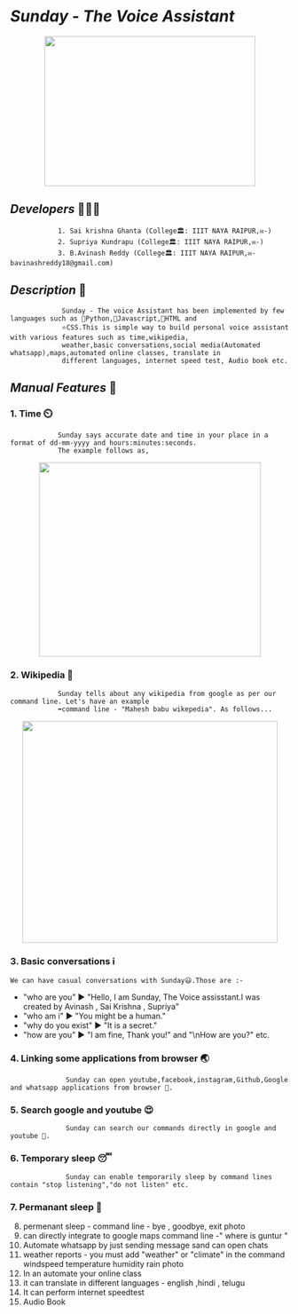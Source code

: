 # ***Sunday - The Voice Assistant***
  <p align="center">
  <img width="380" height="270" src="https://user-images.githubusercontent.com/81485191/123211487-26e1e280-d4e1-11eb-808e-20a9eec02022.png">
  </p>




## ***Developers*** 👦👧👦
                1. Sai krishna Ghanta (College🏛️: IIIT NAYA RAIPUR,✉️-)
                2. Supriya Kundrapu (College🏛️: IIIT NAYA RAIPUR,✉️-)
                3. B.Avinash Reddy (College🏛️: IIIT NAYA RAIPUR,✉️- bavinashreddy18@gmail.com)

## ***Description*** 📝
                 Sunday - The voice Assistant has been implemented by few languages such as 🔺Python,🔹Javascript,📍HTML and 
                 ⭐CSS.This is simple way to build personal voice assistant with various features such as time,wikipedia,
                 weather,basic conversations,social media(Automated whatsapp),maps,automated online classes, translate in 
                 different languages, internet speed test, Audio book etc. 


## ***Manual Features*** 🔏

### 1. Time ⏲️
                Sunday says accurate date and time in your place in a format of dd-mm-yyyy and hours:minutes:seconds.
                The example follows as,
   <p align="center">
  <img width="400" height="350" src="https://user-images.githubusercontent.com/81485191/123240117-a5e51400-d4fd-11eb-98ee-5750bae89b06.png">
</p>
  
### 2. Wikipedia 📖 
                Sunday tells about any wikipedia from google as per our command line. Let's have an example 
                ➡️command line - "Mahesh babu wikepedia". As follows... 
  <p align="center">
  <img width="460" height="400" src="https://user-images.githubusercontent.com/81485191/123241348-af22b080-d4fe-11eb-9f3c-df6fee51d5f0.png">
</p>
    
  
### 3. Basic conversations ℹ️
    We can have casual conversations with Sunday😃.Those are :-
 - "who are you" ▶️ "Hello, I am Sunday, The Voice assisstant.I was created by Avinash , Sai Krishna , Supriya"
 - "who am i" ▶️ "You might be a human." 
 - "why do you exist" ▶️ "It is a secret."
 - "how are you" ▶️ "I am fine, Thank you!" and "\nHow are you?" etc.

### 4. Linking some applications from browser 🌏
                  Sunday can open youtube,facebook,instagram,Github,Google and whatsapp applications from browser 🤟.

### 5. Search google and youtube 😍
                  Sunday can search our commands directly in google and youtube 🤙.

### 6. Temporary sleep 😴
                  Sunday can enable temporarily sleep by command lines contain "stop listening","do not listen" etc.
                  
### 7. Permanant sleep 🛌
8. permenant sleep - command line - bye , goodbye, exit
photo
10. can directly integrate to google maps command line -" where is guntur " 
11. Automate whatsapp by just sending message sand can open chats
12. weather reports - you must add "weather" or "climate" in the command
windspeed temperature humidity rain 
photo
13. In an automate your online class
14. it can translate in different languages - english ,hindi , telugu 
15. It can perform internet speedtest
16. Audio Book
